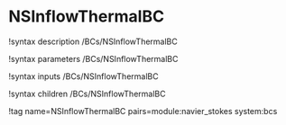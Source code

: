 # NSInflowThermalBC

!syntax description /BCs/NSInflowThermalBC

!syntax parameters /BCs/NSInflowThermalBC

!syntax inputs /BCs/NSInflowThermalBC

!syntax children /BCs/NSInflowThermalBC

!tag name=NSInflowThermalBC pairs=module:navier_stokes system:bcs
